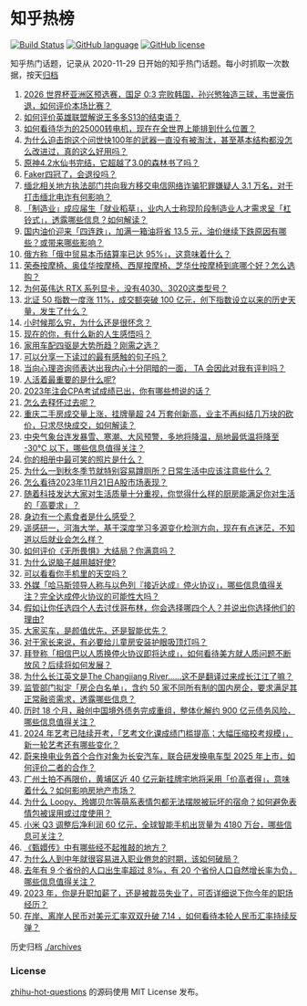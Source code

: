 # 知乎热榜
[![Build Status](https://github.com/ToWeLong/zhihu-hot-questions/workflows/CI/badge.svg)](https://github.com/ToWeLong/zhihu-hot-questions/actions)
[![GitHub language](https://img.shields.io/badge/language-golang-orange.svg)](https://golang.org/)
[![GitHub license](https://img.shields.io/github/license/ToWeLong/zhihu-hot-questions)](https://github.com/ToWeLong/zhihu-hot-questions/blob/main/LICENSE)

知乎热门话题，记录从 2020-11-29 日开始的知乎热门话题。每小时抓取一次数据，按天[归档](./archives)

<!-- BEGIN -->

1. [2026 世界杯亚洲区预选赛，国足 0:3 完败韩国，孙兴慜独造三球，韦世豪伤退，如何评价本场比赛？](https://www.zhihu.com/question/631145827)
1. [如何评价英雄联盟解说王多多S13的结束语？](https://www.zhihu.com/question/630960796)
1. [如何看待华为的25000转电机，现在在全世界上能排到什么位置？](https://www.zhihu.com/question/630542344)
1. [为什么迫击炮这个问世快100年的武器一直没有被淘汰，甚至基本结构都没怎么改进过，真的这么好用吗？](https://www.zhihu.com/question/630912681)
1. [原神4.2水仙书完结，它超越了3.0的森林书了吗？](https://www.zhihu.com/question/630980026)
1. [Faker四冠了，会退役吗？](https://www.zhihu.com/question/630842917)
1. [缅北相关地方执法部门共向我方移交电信网络诈骗犯罪嫌疑人 3.1 万名，对于打击缅北电诈有何影响？](https://www.zhihu.com/question/631101831)
1. [「制造业」成应届生「就业稻草」，业内人士称现阶段制造业人才需求呈「杠铃式」，透露哪些信息？如何解读？](https://www.zhihu.com/question/630971885)
1. [国内油价迎来「四连跌」，加满一箱油将省 13.5 元，油价继续下跌原因有哪些？或带来哪些影响？](https://www.zhihu.com/question/631084362)
1. [俄方称「俄中贸易本币结算率已达 95%」，这意味着什么？](https://www.zhihu.com/question/631094107)
1. [荣泰按摩椅、奥佳华按摩椅、西屋按摩椅、芝华仕按摩椅到底哪个好？怎么选购？](https://www.zhihu.com/question/483367723)
1. [为何英伟达 RTX 系列显卡，没有4030、3020这类型号？](https://www.zhihu.com/question/630234078)
1. [北证 50 指数一度涨 11%，成交额突破 100 亿元，创下指数设立以来的历史天量，发生了什么？](https://www.zhihu.com/question/631147440)
1. [小时候那么穷，为什么还是很怀念？](https://www.zhihu.com/question/630761352)
1. [现在的你，有什么新的人生感悟吗？](https://www.zhihu.com/question/629987778)
1. [家用车配四驱是大势所趋？刚需之选？](https://www.zhihu.com/question/631093990)
1. [可以分享一下读过的最有感触的句子吗？](https://www.zhihu.com/question/630967147)
1. [当向心理咨询师表达出我内心十分阴暗的一面， TA 会因此对我有评判吗？](https://www.zhihu.com/question/630971795)
1. [人活着最重要的是什么呢?](https://www.zhihu.com/question/631146282)
1. [2023年注会CPA考试成绩已出，你有哪些想说的话？](https://www.zhihu.com/question/631144022)
1. [怎么去释怀过去呢？](https://www.zhihu.com/question/630234157)
1. [重庆二手房成交量上涨，挂牌量超 24 万套创新高，业主​不再纠结几万块的砍价，只求尽快成交，如何解读？](https://www.zhihu.com/question/631087206)
1. [中央气象台连发暴雪、寒潮、大风预警，多地将降温，局地最低温将降至 -30℃ 以下，哪些信息值得关注？](https://www.zhihu.com/question/631087161)
1. [你的相册中最可笑的照片是什么？](https://www.zhihu.com/question/626578961)
1. [为什么一到秋冬季节就特别容易蹲厕所？日常生活中应该注意些什么？](https://www.zhihu.com/question/631127841)
1. [怎么看待2023年11月21日A股市场表现？](https://www.zhihu.com/question/631085050)
1. [随着科技发达大家对生活质量十分重视，你觉得什么样的厨房能满足你对生活的「高要求」？](https://www.zhihu.com/question/631129388)
1. [身边有一个素食者是什么感受？](https://www.zhihu.com/question/309489608)
1. [遥感研一，河海大学，基于深度学习多源变化检测方向，现在有点迷茫，不知道以后就业会怎么样？](https://www.zhihu.com/question/626237208)
1. [如何评价《无所畏惧》大结局？你满意吗？](https://www.zhihu.com/question/631011603)
1. [为什么说脑子越用越好使?](https://www.zhihu.com/question/630629640)
1. [可以看看你手机里的天空吗？](https://www.zhihu.com/question/630815364)
1. [外媒「哈马斯领导人称与以色列『接近达成』停火协议」，哪些信息值得关注？完全达成停火协议的可能性大吗？](https://www.zhihu.com/question/631102272)
1. [假如让你任选四个人去讨伐哥布林，你会选择哪四个人？并说出你选择他们的理由?](https://www.zhihu.com/question/623276424)
1. [大家买车，是颜值优先，还是智能优先？](https://www.zhihu.com/question/630581658)
1. [对于家长来说，有必要给儿童房安装护眼吸顶灯吗？](https://www.zhihu.com/question/629459274)
1. [拜登称「相信巴以人质换停火协议即将达成」，如何看待美方就人质问题不断放风？后续将如何发展？](https://www.zhihu.com/question/631085061)
1. [为什么长江英文是The Changjiang River……这不是翻译过来成长江江了嘛？](https://www.zhihu.com/question/631002890)
1. [监管部门拟定「房企白名单」，含约 50 家不同所有制的国内房企，要求满足其正常融资需求，透露哪些信息？](https://www.zhihu.com/question/631041193)
1. [历时 18 个月，融创中国境外债务完成重组，整体化解约 900 亿元债务风险，哪些信息值得关注？](https://www.zhihu.com/question/631087236)
1. [2024 年艺考已陆续开考，「艺考文化课成绩门槛提高；大幅压缩校考规模」，新一轮艺考还有哪些变化？](https://www.zhihu.com/question/630943982)
1. [蔚来换电业务首个合作对象为长安汽车，联合研发换电车型 2025 年上市，如何评价二者的合作？](https://www.zhihu.com/question/631122541)
1. [广州土拍不再限价，黄埔区近 40 亿元新挂牌宅地将采用「价高者得」，意味着什么？如何影响房地产市场？](https://www.zhihu.com/question/631138576)
1. [为什么 Loopy、玲娜贝尔等萌系表情包都无法摆脱被玩坏的宿命？如何避免表情包被误用或过度使用？](https://www.zhihu.com/question/630934608)
1. [小米 Q3 调整后净利润 60 亿元，全球智能手机出货量为 4180 万台，哪些信息可关注？](https://www.zhihu.com/question/630980124)
1. [《甄嬛传》中有哪些经不起推敲的地方？](https://www.zhihu.com/question/628371919)
1. [为什么人到中年就很容易进入职业倦怠的时期，该如何破局？](https://www.zhihu.com/question/630020818)
1. [去年有 9 个省份的人口出生率超过 8‰，有 20 个省份人口自然增长率为负，哪些信息值得关注？](https://www.zhihu.com/question/631012102)
1. [2023 年，你是升职加薪了，还是被裁员失业了，可否详细说下你今年的职场经历？](https://www.zhihu.com/question/630292590)
1. [在岸、离岸人民币对美元汇率双双升破 7.14 ，如何看待本轮人民币汇率持续反弹？](https://www.zhihu.com/question/631102196)

<!-- END -->

历史归档 [./archives](./archives)


### License
[zhihu-hot-questions](https://github.com/towelong/zhihu-hot-questions) 的源码使用 MIT License 发布。